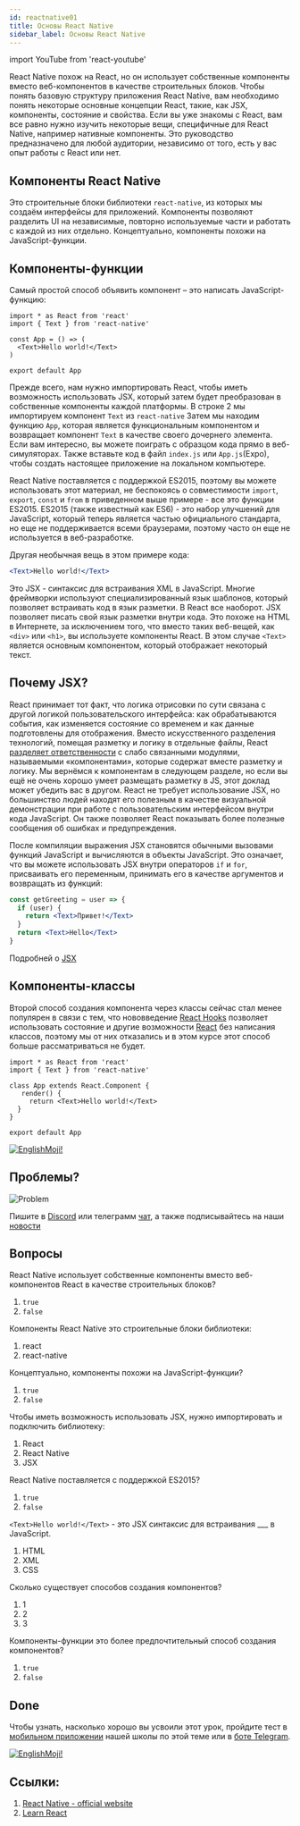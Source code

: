 ```yaml
---
id: reactnative01
title: Основы React Native
sidebar_label: Основы React Native
---
```


import YouTube from 'react-youtube'

React Native похож на React, но он использует собственные компоненты вместо веб-компонентов в качестве строительных блоков. Чтобы понять базовую структуру приложения React Native, вам необходимо понять некоторые основные концепции React, такие, как JSX, компоненты, состояние и свойства. Если вы уже знакомы с React, вам все равно нужно изучить некоторые вещи, специфичные для React Native, например нативные компоненты. Это руководство предназначено для любой аудитории, независимо от того, есть у вас опыт работы с React или нет.

## Компоненты React Native

Это строительные блоки библиотеки `react-native`, из которых мы создаём интерфейсы для приложений.
Компоненты позволяют разделить UI на независимые, повторно используемые части и работать с каждой из них отдельно.
Концептуально, компоненты похожи на JavaScript-функции.

## Компоненты-функции

Самый простой способ объявить компонент – это написать JavaScript-функцию:

```SnackPlayer name=index.js
import * as React from 'react'
import { Text } from 'react-native'

const App = () => (
  <Text>Hello world!</Text>
)

export default App
```

Прежде всего, нам нужно импортировать React, чтобы иметь возможность использовать JSX, который затем будет преобразован в собственные компоненты каждой платформы.
В строке 2 мы импортируем компонент `Text` из `react-native`
Затем мы находим функцию `App`, которая является функциональным компонентом и возвращает компонент `Text` в качестве своего дочернего элемента.
Если вам интересно, вы можете поиграть с образцом кода прямо в веб-симуляторах. Также вставьте код в файл `index.js` или `App.js`(Expo), чтобы создать настоящее приложение на локальном компьютере.

React Native поставляется с поддержкой ES2015, поэтому вы можете использовать этот материал, не беспокоясь о совместимости `import`, `export`, `const` и `from` в приведенном выше примере - все это функции ES2015. ES2015 (также известный как ES6) - это набор улучшений для JavaScript, который теперь является частью официального стандарта, но еще не поддерживается всеми браузерами, поэтому часто он еще не используется в веб-разработке.

Другая необычная вещь в этом примере кода:

```jsx
<Text>Hello world!</Text>
```

Это JSX - синтаксис для встраивания XML в JavaScript. Многие фреймворки используют специализированный язык шаблонов, который позволяет встраивать код в язык разметки. В React все наоборот. JSX позволяет писать свой язык разметки внутри кода. Это похоже на HTML в Интернете, за исключением того, что вместо таких веб-вещей, как `<div>` или `<h1>`, вы используете компоненты React. В этом случае `<Text>` является основным компонентом, который отображает некоторый текст.

## Почему JSX?

React принимает тот факт, что логика отрисовки по сути связана с другой логикой пользовательского интерфейса: как обрабатываются события, как изменяется состояние со временем и как данные подготовлены для отображения.
Вместо искусственного разделения технологий, помещая разметку и логику в отдельные файлы, React [разделяет ответственности](https://ru.wikipedia.org/wiki/%D0%A0%D0%B0%D0%B7%D0%B4%D0%B5%D0%BB%D0%B5%D0%BD%D0%B8%D0%B5_%D0%BE%D1%82%D0%B2%D0%B5%D1%82%D1%81%D1%82%D0%B2%D0%B5%D0%BD%D0%BD%D0%BE%D1%81%D1%82%D0%B8) с слабо связанными модулями, называемыми «компонентами», которые содержат вместе разметку и логику. Мы вернёмся к компонентам в следующем разделе, но если вы ещё не очень хорошо умеет размещать разметку в JS, этот доклад может убедить вас в другом.
React не требует использование JSX, но большинство людей находят его полезным в качестве визуальной демонстрации при работе с пользовательским интерфейсом внутри кода JavaScript. Он также позволяет React показывать более полезные сообщения об ошибках и предупреждения.

После компиляции выражения JSX становятся обычными вызовами функций JavaScript и вычисляются в объекты JavaScript.
Это означает, что вы можете использовать JSX внутри операторов `if` и `for`, присваивать его переменным, принимать его в качестве аргументов и возвращать из функций:

```jsx
const getGreeting = user => {
  if (user) {
    return <Text>Привет!</Text>
  }
  return <Text>Hello</Text>
}
```

Подробней о [JSX](https://ru.react.js.org/docs/introducing-jsx.html)

## Компоненты-классы

Второй способ создания компонента через классы сейчас стал менее популярен в связи с тем, что нововведение [React Hooks](https://ru.reactjs.org/docs/hooks-intro.html) позволяет использовать состояние и другие возможности [React](https://ru.reactjs.org) без написания классов, поэтому мы от них отказались и в этом курсе этот способ больше рассматриваться не будет.

```SnackPlayer name=index.js
import * as React from 'react'
import { Text } from 'react-native'

class App extends React.Component {
   render() {
     return <Text>Hello world!</Text>
  }
}

export default App
```


[![EnglishMoji!](/img/logo/NeuroCoder.png)](https://vk.com/neurocoder)

## Проблемы?

![Problem](https://media.giphy.com/media/xTiTnGeUsWOEwsGoG4/giphy.gif)

Пишите в [Discord](https://discord.gg/6GDAfXn) или телеграмм [чат](https://t.me/jscampapp), а также подписывайтесь на наши [новости](https://t.me/javascriptapp)

<!-- ![JavaScript Camp](/img/bandlink.png) -->

## Вопросы

React Native использует собственные компоненты вместо веб-компонентов React в качестве строительных блоков?

1. `true`
2. `false`

Компоненты React Native это строительные блоки библиотеки:

1. react
2. react-native

Концептуально, компоненты похожи на JavaScript-функции?

1. `true`
2. `false`

Чтобы иметь возможность использовать JSX, нужно импортировать и подключить библиотеку:

1. React
2. React Native
3. JSX

React Native поставляется с поддержкой ES2015?

1. `true`
2. `false`

`<Text>Hello world!</Text>` - это JSX синтаксис для встраивания \_\_\_ в JavaScript.

1. HTML
2. XML
3. CSS

Сколько существует способов создания компонентов?

1. 1
2. 2
3. 3

Компоненты-функции это более предпочтительный способ создания компонентов?

1. `true`
2. `false`

## Done 
Чтобы узнать, насколько хорошо вы усвоили этот урок, пройдите тест в [мобильном приложении](http://onelink.to/njhc95) нашей школы по этой теме или в [боте Telegram](https://t.me/javascriptcamp_bot).

[![EnglishMoji!](/img/logo/NeuroCoder.png)](https://vk.com/neurocoder)

## Ссылки:

1. [React Native - official website](https://reactnative.dev/docs/tutorial)
2. [Learn React](https://learn-reactjs.ru/basics/components-and-props)




